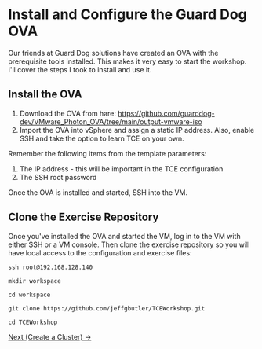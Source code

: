 # Install and Configure the Guard Dog OVA

Our friends at Guard Dog solutions have created an OVA with the prerequisite tools installed. This makes it very easy
to start the workshop. I'll cover the steps I took to install and use it.

## Install the OVA

1. Download the OVA from hare: https://github.com/guarddog-dev/VMware_Photon_OVA/tree/main/output-vmware-iso
2. Import the OVA into vSphere and assign a static IP address. Also, enable SSH and take the option to learn TCE
   on your own.

Remember the following items from the template parameters:

1. The IP address - this will be important in the TCE configuration
2. The SSH root password

Once the OVA is installed and started, SSH into the VM.

## Clone the Exercise Repository

Once you've installed the OVA and started the VM, log in to the VM with either SSH or a VM console.
Then clone the exercise repository so you will have local access to the configuration and exercise files:

```shell
ssh root@192.168.128.140
```

```shell
mkdir workspace
```

```shell
cd workspace
```

```shell
git clone https://github.com/jeffgbutler/TCEWorkshop.git
```

```shell
cd TCEWorkshop
```


[Next (Create a Cluster) -&gt;](../01-creating-clusters/README.md)
